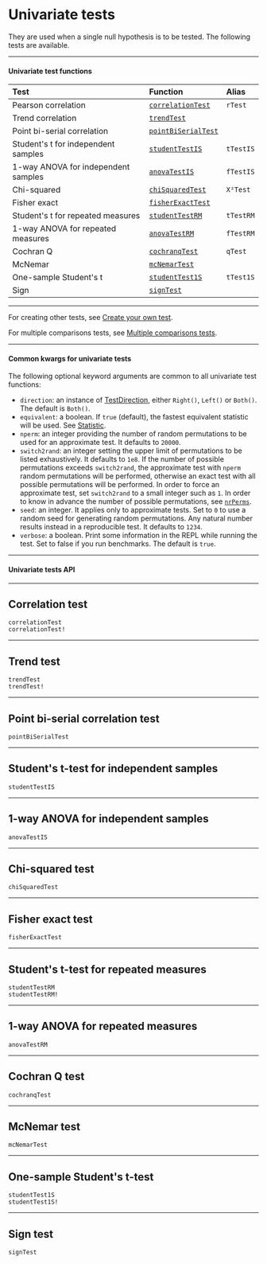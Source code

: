 # Univariate tests

They are used when a single null hypothesis is to be tested. The following tests are available.

---

#### Univariate test functions

| Test |  Function  |  Alias  |
|:-----|:----------------|:---------------|
| Pearson correlation |  [`correlationTest`](@ref)| `rTest`|
| Trend correlation | [`trendTest`](@ref)| |
| Point bi-serial correlation | [`pointBiSerialTest`](@ref) |  |
| Student's t for independent samples | [`studentTestIS`](@ref) | `tTestIS` |
| 1-way ANOVA for independent samples | [`anovaTestIS`](@ref) | `fTestIS` |
| Chi-squared | [`chiSquaredTest`](@ref) | `Χ²Test` |
| Fisher exact| [`fisherExactTest`](@ref)| |
| Student's t for repeated measures | [`studentTestRM`](@ref) | `tTestRM` |
| 1-way ANOVA for repeated measures  | [`anovaTestRM`](@ref) | `fTestRM` |
| Cochran Q | [`cochranqTest`](@ref) | `qTest` |
| McNemar| [`mcNemarTest`](@ref)| |
| One-sample Student's t | [`studentTest1S`](@ref) | `tTest1S` |
| Sign | [`signTest`](@ref) |  |

---


For creating other tests, see [Create your own test](@ref).

For multiple comparisons tests, see [Multiple comparisons tests](@ref).

---

#### Common kwargs for univariate tests
The following optional keyword arguments are common to all univariate test functions:

 - `direction`: an instance of [TestDirection](@ref), either `Right()`, `Left()` or `Both()`. The default is `Both()`. 
 - `equivalent`: a boolean. If `true` (default), the fastest equivalent statistic will be used. See [Statistic](@ref). 
 - `nperm`: an integer providing the number of random permutations to be used for an approximate test. It defaults to `20000`. 
 - `switch2rand`: an integer setting the upper limit of permutations to be listed exhaustively. It defaults to `1e8`. If the number of possible permutations exceeds `switch2rand`, the approximate test with `nperm` random permutations will be performed, otherwise an exact test with all possible permutations will be performed. In order to force an approximate test, set `switch2rand` to a small integer such as `1`. In order to know in advance the number of possible permutations, see [`nrPerms`](@ref). 
 - `seed`: an integer. It applies only to approximate tests. Set to `0` to use a random seed for generating random permutations. Any natural number results instead in a reproducible test. It defaults to `1234`. 
 - `verbose`: a boolean. Print some information in the REPL while running the test. Set to false if you run benchmarks. The default is `true`.

---

#### Univariate tests API

---
## Correlation test
```@docs
correlationTest
correlationTest!
```

---
## Trend test
```@docs
trendTest
trendTest!
```

---
## Point bi-serial correlation test
```@docs
pointBiSerialTest
```

---
## Student's t-test for independent samples
```@docs
studentTestIS
```

---
## 1-way ANOVA for independent samples
```@docs
anovaTestIS
```

---
## Chi-squared test
```@docs
chiSquaredTest
```

---
## Fisher exact test
```@docs
fisherExactTest
```

---
## Student's t-test for repeated measures
```@docs
studentTestRM
studentTestRM!
```

---
## 1-way ANOVA for repeated measures
```@docs
anovaTestRM
```

---
## Cochran Q test
```@docs
cochranqTest
```

---
## McNemar test
```@docs
mcNemarTest
```

---
## One-sample Student's t-test
```@docs
studentTest1S
studentTest1S!
```

---
## Sign test
```@docs
signTest
```
